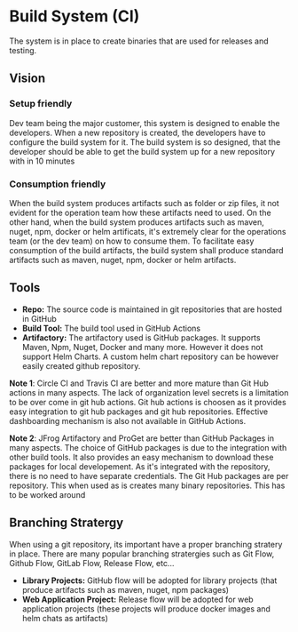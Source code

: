 # Build System (CI)

The system is in place to create binaries that are used for releases and testing.

## Vision

### Setup friendly
Dev team being the major customer, this system is designed to enable the developers. When a new repository is created, the developers have to configure the build system for it. The build system is so designed, that the developer should be able to get the build system up for a new repository with in 10 minutes

### Consumption friendly
When the build system produces artifacts such as folder or zip files, it not evident for the operation team how these artifacts need to used. On the other hand, when the build system produces artifacts such as maven, nuget, npm, docker or helm artificats, it's extremely clear for the operations team (or the dev team) on how to consume them. To facilitate easy consumption of the build artifacts, the build system shall produce standard artifacts such as maven, nuget, npm, docker or helm artifacts.

## Tools
* **Repo:** The source code is maintained in git repositories that are hosted in GitHub
* **Build Tool:** The build tool used in GitHub Actions 
* **Artifactory:** The artifactory used is GitHub packages. It supports Maven, Npm, Nuget, Docker and many more. However it does not support Helm Charts. A custom helm chart repository can be however easily created github repository.

**Note 1**: Circle CI and Travis CI are better and more mature than Git Hub actions in many aspects. The lack of organization level secrets is a limitation to be over come in git hub actions. Git hub actions is choosen as it provides easy integration to git hub packages and git hub repositories. Effective dashboarding mechanism is also not available in GitHub Actions.

**Note 2**: JFrog Artifactory and ProGet are better than GitHub Packages in many aspects. The choice of GitHub packages is due to the integration with other build tools. It also provides an easy mechanism to download these packages for local developement. As it's integrated with the repository, there is no need to have separate credentials. The Git Hub packages are per repository. This when used as is creates many binary repositories. This has to be worked around


## Branching Stratergy

When using a git repository, its important have a proper branching stratery in place. There are many popular branching stratergies such as Git Flow, Github Flow, GitLab Flow, Release Flow, etc...

* **Library Projects:** GitHub flow will be adopted for library projects (that produce artifacts such as maven, nuget, npm packages)
* **Web Application Project:** Release flow will be adopted for web application projects (these projects will produce docker images and helm chats as artifacts) 

